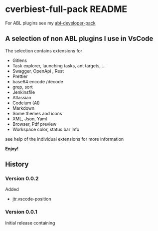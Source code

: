 # cverbiest-full-pack README

For ABL plugins see my [abl-developer-pack](<https://marketplace.visualstudio.com/items?itemName=cverbiest.abl-developer-pack>)

## A selection of non ABL plugins I use in VsCode

The selection contains extensions for

* Gitlens
* Task explorer, launching tasks, ant targets, ...
* Swagger, OpenApi , Rest
* Prettier
* base64 encode /decode
* grep, sort
* Jenkinsfile
* Atlassian
* Codeium (AI)
* Markdown
* Some themes and icons
* XML, Json, Yaml
* Browser, Pdf preview
* Workspace color, status bar info

see help of the individual extensions for more information

**Enjoy!**

## History

### Version 0.0.2

Added

* jtr.vscode-position

### Version 0.0.1

Initial release containing 
